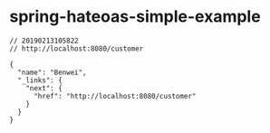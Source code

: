 # spring-hateoas-simple-example

```
// 20190213105822
// http://localhost:8080/customer

{
  "name": "Benwei",
  "_links": {
    "next": {
      "href": "http://localhost:8080/customer"
    }
  }
}
```
